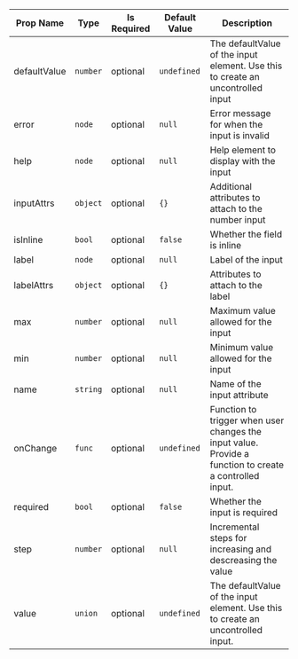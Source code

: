 | Prop Name | Type | Is Required | Default Value | Description |
|-|-|-|-|-|
| defaultValue| `number`| optional| `undefined`| The defaultValue of the input element. Use this to create an uncontrolled input|
| error| `node`| optional| `null`| Error message for when the input is invalid|
| help| `node`| optional| `null`| Help element to display with the input|
| inputAttrs| `object`| optional| `{}`| Additional attributes to attach to the number input|
| isInline| `bool`| optional| `false`| Whether the field is inline|
| label| `node`| optional| `null`| Label of the input|
| labelAttrs| `object`| optional| `{}`| Attributes to attach to the label|
| max| `number`| optional| `null`| Maximum value allowed for the input|
| min| `number`| optional| `null`| Minimum value allowed for the input|
| name| `string`| optional| `null`| Name of the input attribute|
| onChange| `func`| optional| `undefined`| Function to trigger when user changes the input value. Provide a function to create a controlled input.|
| required| `bool`| optional| `false`| Whether the input is required|
| step| `number`| optional| `null`| Incremental steps for increasing and descreasing the value|
| value| `union`| optional| `undefined`| The defaultValue of the input element. Use this to create an uncontrolled input.|